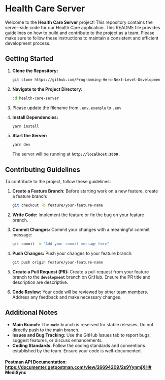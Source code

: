 # **Health Care Server**

Welcome to the **Health Care Server** project! This repository contains the server-side code for our Health Care application. This README file provides guidelines on how to build and contribute to the project as a team. Please make sure to follow these instructions to maintain a consistent and efficient development process.

## **Getting Started**

1. **Clone the Repository:**
    
    ```bash
    git clone https://github.com/Programming-Hero-Next-Level-Development/health-care-server.git
    ```
    
2. **Navigate to the Project Directory:**
    
    ```bash
    cd health-care-server
    ```
    
3. Please update the filename from `.env.example` to `.env`
4. **Install Dependencies:**
    
    ```bash
    yarn install
    ```
    
5. **Start the Server:**
    
    ```bash
    yarn dev
    ```
    
    The server will be running at **`http://localhost:3000`** .
    

## **Contributing Guidelines**

To contribute to the project, follow these guidelines:

1. **Create a Feature Branch:**
Before starting work on a new feature, create a feature branch:
    
    ```bash
    git checkout -b feature/your-feature-name
    ```
    
2. **Write Code:**
Implement the feature or fix the bug on your feature branch.
3. **Commit Changes:**
Commit your changes with a meaningful commit message:
    
    ```bash
    git commit -m "Add your commit message here"
    ```
    
4. **Push Changes:**
Push your changes to your feature branch:
    
    ```bash
    git push origin feature/your-feature-name
    ```
    
5. **Create a Pull Request (PR):**
Create a pull request from your feature branch to the **`development`** branch on GitHub. Ensure the PR title and description are descriptive.
6. **Code Review:**
Your code will be reviewed by other team members. Address any feedback and make necessary changes.

## **Additional Notes**

- **Main Branch:**
The **`main`** branch is reserved for stable releases. Do not directly push to the main branch.
- **Issues and Bug Tracking:**
Use the GitHub Issues tab to report bugs, suggest features, or discuss enhancements.
- **Coding Standards:**
Follow the coding standards and conventions established by the team. Ensure your code is well-documented.


#### Postman API Documentation: https://documenter.getpostman.com/view/26694209/2s9YynmjXH#   M e d i S y n c  
 